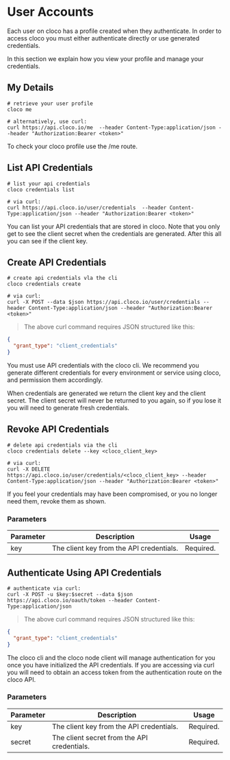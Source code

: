 # User Accounts

Each user on cloco has a profile created when they authenticate.  In order to access cloco you must either authenticate directly or use generated credentials.

In this section we explain how you view your profile and manage your credentials.

## My Details

```shell
# retrieve your user profile
cloco me

# alternatively, use curl:
curl https://api.cloco.io/me  --header Content-Type:application/json --header "Authorization:Bearer <token>"
```

To check your cloco profile use the /me route.

## List API Credentials

```shell
# list your api credentials
cloco credentials list

# via curl:
curl https://api.cloco.io/user/credentials  --header Content-Type:application/json --header "Authorization:Bearer <token>"
```

You can list your API credentials that are stored in cloco.  Note that you only get to see the client secret when the credentials are generated.  After this all you can see if the client key.

## Create API Credentials

```shell
# create api credentials vla the cli
cloco credentials create

# via curl:
curl -X POST --data $json https://api.cloco.io/user/credentials --header Content-Type:application/json --header "Authorization:Bearer <token>"
```

> The above curl command requires JSON structured like this:

```json
{
  "grant_type": "client_credentials"
}
```

You must use API credentials with the cloco cli.  We recommend you generate different credentials for every environment or service using cloco, and permission them accordingly.  

When credentials are generated we return the client key and the client secret.  The client secret will never be returned to you again, so if you lose it you will need to generate fresh credentials.

## Revoke API Credentials

```shell
# delete api credentials via the cli
cloco credentials delete --key <cloco_client_key>

# via curl:
curl -X DELETE https://api.cloco.io/user/credentials/<cloco_client_key> --header Content-Type:application/json --header "Authorization:Bearer <token>"
```

If you feel your credentials may have been compromised, or you no longer need them, revoke them as shown.

### Parameters

Parameter | Description | Usage
--------- | ----------- | -----
key | The client key from the API credentials. | Required.

## Authenticate Using API Credentials

```shell
# authenticate via curl:
curl -X POST -u $key:$secret --data $json https://api.cloco.io/oauth/token --header Content-Type:application/json
```

> The above curl command requires JSON structured like this:

```json
{
  "grant_type": "client_credentials"
}
```

The cloco cli and the cloco node client will manage authentication for you once you have initialized the API credentials.  If you are accessing via curl you will need to obtain an access token from the authentication route on the cloco API.

### Parameters

Parameter | Description | Usage
--------- | ----------- | -----
key | The client key from the API credentials. | Required.
secret | The client secret from the API credentials. | Required.
